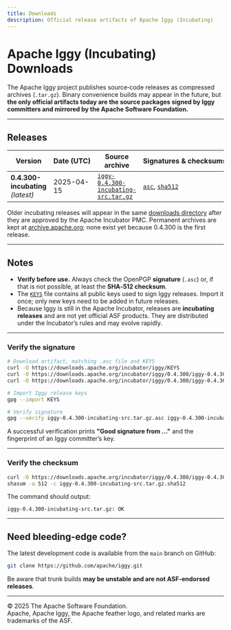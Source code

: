 ```yaml
---
title: Downloads
description: Official release artifacts of Apache Iggy (Incubating)
---
```


# Apache Iggy (Incubating) Downloads

The Apache Iggy project publishes source‑code releases as compressed archives (`.tar.gz`). Binary convenience builds may appear in the future, but **the only official artifacts today are the source packages signed by Iggy committers and mirrored by the Apache Software Foundation.**

---

## Releases

| Version | Date&nbsp;(UTC) | Source archive | Signatures&nbsp;&amp;&nbsp;checksums |
|---------|-----------------|----------------|--------------------------------------|
| **0.4.300-incubating** *(latest)* | 2025-04-15 | [`iggy-0.4.300-incubating-src.tar.gz`](https://downloads.apache.org/incubator/iggy/0.4.300/iggy-0.4.300-incubating-src.tar.gz) | [`asc`](https://downloads.apache.org/incubator/iggy/0.4.300/iggy-0.4.300-incubating-src.tar.gz.asc), [`sha512`](https://downloads.apache.org/incubator/iggy/0.4.300/iggy-0.4.300-incubating-src.tar.gz.sha512) |

Older incubating releases will appear in the same [downloads directory](https://downloads.apache.org/incubator/iggy/) after they are approved by the Apache Incubator PMC. Permanent archives are kept at [archive.apache.org](https://archive.apache.org/); none exist yet because 0.4.300 is the first release.

---

## Notes

- **Verify before use.** Always check the OpenPGP **signature** (`.asc`) or, if that is not possible, at least the **SHA‑512 checksum**.
- The [`KEYS`](https://downloads.apache.org/incubator/iggy/KEYS) file contains all public keys used to sign Iggy releases. Import it once; only new keys need to be added in future releases.
- Because Iggy is still in the Apache Incubator, releases are **incubating releases** and are not yet official ASF products. They are distributed under the Incubator’s rules and may evolve rapidly.

---

### Verify the signature

```bash
# Download artifact, matching .asc file and KEYS
curl -O https://downloads.apache.org/incubator/iggy/KEYS
curl -O https://downloads.apache.org/incubator/iggy/0.4.300/iggy-0.4.300-incubating-src.tar.gz
curl -O https://downloads.apache.org/incubator/iggy/0.4.300/iggy-0.4.300-incubating-src.tar.gz.asc

# Import Iggy release keys
gpg --import KEYS

# Verify signature
gpg --verify iggy-0.4.300-incubating-src.tar.gz.asc iggy-0.4.300-incubating-src.tar.gz
```

A successful verification prints **"Good signature from …"** and the fingerprint of an Iggy committer’s key.

---

### Verify the checksum

```bash
curl -O https://downloads.apache.org/incubator/iggy/0.4.300/iggy-0.4.300-incubating-src.tar.gz.sha512
shasum -a 512 -c iggy-0.4.300-incubating-src.tar.gz.sha512
```

The command should output:

```
iggy-0.4.300-incubating-src.tar.gz: OK
```

---

## Need bleeding-edge code?

The latest development code is available from the `main` branch on GitHub:

```bash
git clone https://github.com/apache/iggy.git
```

Be aware that trunk builds **may be unstable and are not ASF‑endorsed releases**.

---

© 2025 The Apache Software Foundation.  
Apache, Apache Iggy, the Apache feather logo, and related marks are trademarks of the ASF.

